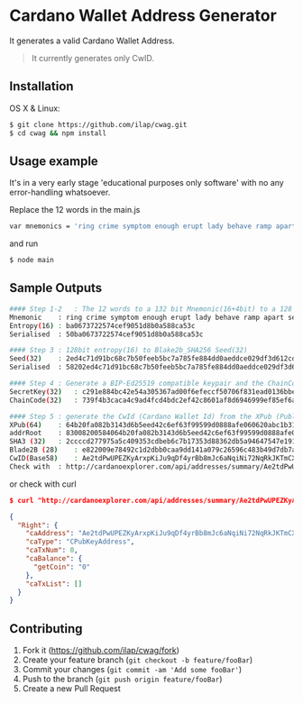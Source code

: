 # Cardano Wallet Address Generator

It generates a valid Cardano Wallet Address.

> It currently generates only CwID.


## Installation

OS X & Linux:

```sh
$ git clone https://github.com/ilap/cwag.git
$ cd cwag && npm install
```

## Usage example

It's in a very early stage 'educational purposes only software' with no any error-handling whatsoever.


Replace the 12 words in the main.js

``` sh
var mnemonics = 'ring crime symptom enough erupt lady behave ramp apart settle citizen junk'
```

and run

``` sh
$ node main
```

## Sample Outputs 

``` sh
#### Step 1-2	: The 12 words to a 132 bit Mnemonic(16+4bit) to a 128 bit Entropy(16)
Mnemonic	: ring crime symptom enough erupt lady behave ramp apart settle citizen junk
Entropy(16)	: ba0673722574cef9051d8b0a588ca53c
Serialised	: 50ba0673722574cef9051d8b0a588ca53c

#### Step 3	: 128bit entropy(16) to Blake2b_SHA256 Seed(32)
Seed(32)	: 2ed4c71d91bc68c7b50feeb5bc7a785fe884dd0aeddce029df3d612cd3680fd3
Serialised	: 58202ed4c71d91bc68c7b50feeb5bc7a785fe884dd0aeddce029df3d612cd3680fd3

#### Step 4	: Generate a BIP-Ed25519 compatible keypair and the ChainCode from Seed
SecretKey(32)	: c291e884bc42e54a305367ad00f6efeccf50706f831ead0136bbe9ff02ec94c8
ChainCode(32)	: 739f4b3caca4c9ad4fcd4bdc2ef42c8601af8d6946999ef85ef6ae84f66e72eb

#### Step 5	: generate the CwId (Cardano Wallet Id) from the XPub (PublicKey + ChainCode)
XPub(64)	: 64b20fa082b3143d6b5eed42c6ef63f99599d0888afe060620abc1b319935fe1739f4b3caca4c9ad4fcd4bdc2ef42c8601af8d6946999ef85ef6ae84f66e72eb
addrRoot	: 83008200584064b20fa082b3143d6b5eed42c6ef63f99599d0888afe060620abc1b319935fe1739f4b3caca4c9ad4fcd4bdc2ef42c8601af8d6946999ef85ef6ae84f66e72eba0
SHA3 (32)	: 2ccccd277975a5c409353cdbeb6c7b17353d88362db5a94647547e191dcf8329
Blade2B (28)	: e822009e78492c1d2dbb0caa9dd141a079c26596c483b49d7db7ad54
CwID(Base58) 	: Ae2tdPwUPEZKyArxpKiJu9qDf4yrBb8mJc6aNqiNi72NqRkJKTmCXHJqWVE
Check with	: http://cardanoexplorer.com/api/addresses/summary/Ae2tdPwUPEZKyArxpKiJu9qDf4yrBb8mJc6aNqiNi72NqRkJKTmCXHJqWVE

```
or check with curl
``` json
$ curl "http://cardanoexplorer.com/api/addresses/summary/Ae2tdPwUPEZKyArxpKiJu9qDf4yrBb8mJc6aNqiNi72NqRkJKTmCXHJqWVE" | jq

{
  "Right": {
    "caAddress": "Ae2tdPwUPEZKyArxpKiJu9qDf4yrBb8mJc6aNqiNi72NqRkJKTmCXHJqWVE",
    "caType": "CPubKeyAddress",
    "caTxNum": 0,
    "caBalance": {
      "getCoin": "0"
    },
    "caTxList": []
  }
}

```

## Contributing

1. Fork it (<https://github.com/ilap/cwag/fork>)
2. Create your feature branch (`git checkout -b feature/fooBar`)
3. Commit your changes (`git commit -am 'Add some fooBar'`)
4. Push to the branch (`git push origin feature/fooBar`)
5. Create a new Pull Request